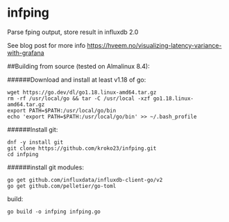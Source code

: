 # infping
Parse fping output, store result in influxdb 2.0

See blog post for more info https://hveem.no/visualizing-latency-variance-with-grafana


##Building from source (tested on Almalinux 8.4):

######Download and install at least v1.18 of go:
```
wget https://go.dev/dl/go1.18.linux-amd64.tar.gz
rm -rf /usr/local/go && tar -C /usr/local -xzf go1.18.linux-amd64.tar.gz
export PATH=$PATH:/usr/local/go/bin
echo 'export PATH=$PATH:/usr/local/go/bin' >> ~/.bash_profile
```
######Install git:
```
dnf -y install git
git clone https://github.com/kroko23/infping.git
cd infping
```

######install git modules:
```
go get github.com/influxdata/influxdb-client-go/v2
go get github.com/pelletier/go-toml
```

build:
```
go build -o infping infping.go
```